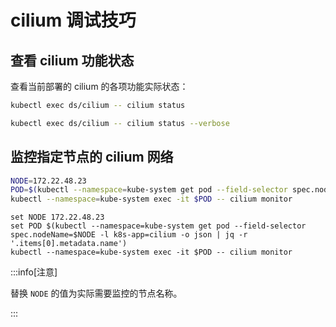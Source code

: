 # cilium 调试技巧

## 查看 cilium 功能状态

查看当前部署的 cilium 的各项功能实际状态：

<Tabs>
  <TabItem value="1" label="简洁">

  ```bash
  kubectl exec ds/cilium -- cilium status
  ```

  </TabItem>
  <TabItem value="2" label="详细">

  ```bash
  kubectl exec ds/cilium -- cilium status --verbose
  ```

  </TabItem>
</Tabs>

## 监控指定节点的 cilium 网络

<Tabs>
  <TabItem value="1" label="bash">

  ```bash
  NODE=172.22.48.23
  POD=$(kubectl --namespace=kube-system get pod --field-selector spec.nodeName=$NODE -l k8s-app=cilium -o json | jq -r '.items[0].metadata.name')
  kubectl --namespace=kube-system exec -it $POD -- cilium monitor
  ```

  </TabItem>
  <TabItem value="2" label="fish">

  ```fish
  set NODE 172.22.48.23
  set POD $(kubectl --namespace=kube-system get pod --field-selector spec.nodeName=$NODE -l k8s-app=cilium -o json | jq -r '.items[0].metadata.name')
  kubectl --namespace=kube-system exec -it $POD -- cilium monitor
  ```

  </TabItem>

  :::info[注意]
  
  替换 `NODE` 的值为实际需要监控的节点名称。
  
  :::
</Tabs>
